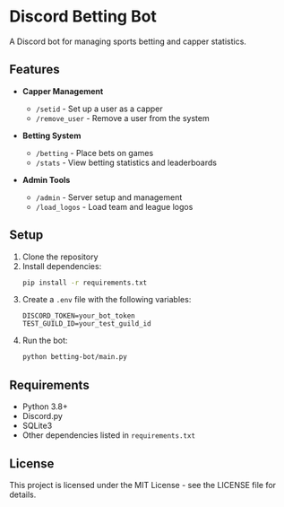 # Discord Betting Bot

A Discord bot for managing sports betting and capper statistics.

## Features

- **Capper Management**
  - `/setid` - Set up a user as a capper
  - `/remove_user` - Remove a user from the system

- **Betting System**
  - `/betting` - Place bets on games
  - `/stats` - View betting statistics and leaderboards

- **Admin Tools**
  - `/admin` - Server setup and management
  - `/load_logos` - Load team and league logos

## Setup

1. Clone the repository
2. Install dependencies:
   ```bash
   pip install -r requirements.txt
   ```
3. Create a `.env` file with the following variables:
   ```
   DISCORD_TOKEN=your_bot_token
   TEST_GUILD_ID=your_test_guild_id
   ```
4. Run the bot:
   ```bash
   python betting-bot/main.py
   ```

## Requirements

- Python 3.8+
- Discord.py
- SQLite3
- Other dependencies listed in `requirements.txt`

## License

This project is licensed under the MIT License - see the LICENSE file for details.